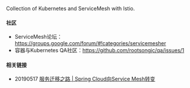 Collection of Kubernetes and ServiceMesh with Istio.

#### 社区
* ServiceMesh论坛：https://groups.google.com/forum/#!categories/servicemesher
* 容器与Kubernetes QA社区：https://github.com/rootsongjc/qa/issues/1


#### 相关链接

* 20190517 [服务迁移之路 | Spring Cloud向Service Mesh转变](https://mp.weixin.qq.com/s/rETWKlICcHwARI80MQVBsg)
